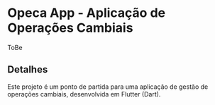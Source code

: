 # Opeca App - Aplicação de Operações Cambiais

ToBe

## Detalhes

Este projeto é um ponto de partida para uma aplicação de gestão de operações cambiais, desenvolvida em Flutter (Dart).


